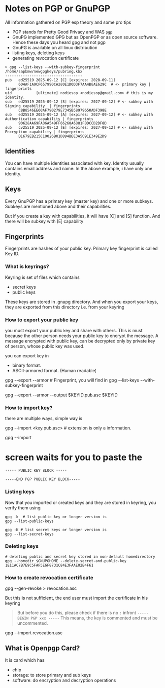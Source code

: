 # Notes on PGP or GnuPGP

All information gathered on PGP esp theory and some pro tips

- PGP stands for Pretty Good Privacy and WAS `pgp` 
- GnuPG implemented GPG but as OpenPGP or as open source software. Hence these days you heard gpg and not pgp
- GnuPG is available on all linux distribution
- listing keys, deleting keys
- generating revocation certificate

```shell
➤ gpg --list-keys --with-subkey-fingerprint 
/home/sapbmw/newgpgkeys/pubring.kbx
-----------------------------------
pub   ed25519 2025-09-12 [C] [expires: 2028-09-11]
      604AF1A9CF657990CA280E1D0D3F7AA4B8AE629C  # <- primary key | fingerprints
uid           [ultimate] nodiesop <nodiesop@gmail.com> # this is my identity.
sub   ed25519 2025-09-12 [S] [expires: 2027-09-12] # <- subkey with Signing capability  | fingerprints
      C8B8546EE60AF790279E7345B58979650ADF398E
sub   ed25519 2025-09-12 [A] [expires: 2027-09-12] # <- subkey with Authentication capability | fingerprints
      90628AA69FA06A549FF66260A6881F8DCCD2DF8D
sub   cv25519 2025-09-12 [E] [expires: 2027-09-12] # <- subkey with Encryption capability | fingerprints
      B1679EB215C10026B01D894BBE3A5091E349E2D9
``` 

## Identities

You can have multiple identities associated with key.
Identity usually contains email address and name.
In the above example, i have only one identity.

## Keys

Every GnuPGP has a primary key (master key) and one
or more subkeys. Subkeys are mentioned above and their capabilities.

But if you create a key with capabilities, it will have [C] and [S] function.
And there will be subkey with [E] capability

## Fingerprints

Fingerprints are hashes of your public key.
Primary key fingerprint is called Key ID.

### What is keyrings?

Keyring is set of files which contains
- secret keys
- public keys

These keys are stored in .gnupg directory.
And when you export your keys, they are exported from this directory i.e. from your keyring

### How to export your public key

you must export your public key and share with others.
This is must because the other person
needs your public key to encrypt the message.
A message encrypted with public key, can be
decrypted only by private key of person, whose
public key was used.

you can export key in 

- binary format.
- ASCII-armored format. (Human readable)

gpg --export --armor <FingerPrintOfTheKey> # Fingerprint, you will find in gpg --list-keys --with-subkey-fingerprint

gpg --export --armor --output $KEYID.pub.asc $KEYID


### How to import key?

there are multiple ways, simple way is

gpg --import <key.pub.asc> # extension is only a information.

gpg --import 
# screen waits for you to paste the
```shell
----- PUBLIC KEY BLOCK ----- 

-----END PGP PUBLIC KEY BLOCK-----
```
### Listing keys

Now that you imported or created keys and they are stored
in keyring, you verify them using

```shell
gpg -k  # list public key or longer version is
gpg --list-public-keys

gpg -K # list secret keys or longer version is
gpg --list-secret-keys
```

### Deleting keys

```shell
# deleting public and secret key stored in non-default homedirectory
gpg --homedir $GNUPGHOME --delete-secret-and-public-key 1E11AC7B7E9C5FAF5E6F8731C84E3FAAE02B4F61
```

### How to create revocation certificate


gpg --gen-revoke <key> > revocation.asc

But this is not sufficient, the end user must import the certificate
in his keyring

> But before you do this, 
please check if there is no
`:` infront `----- BEGIN PGP xxx -----`
This means, the key is commented
and must be uncommented.

gpg --import revocation.asc

## What is Openpgp Card?

It is card which has 

- chip
- storage: to store primary and sub keys
- software: do encryption and decryption operations

